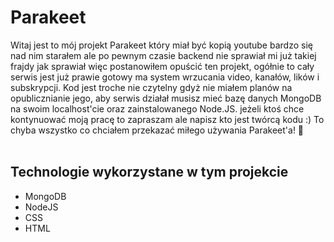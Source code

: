 # Parakeet
Witaj jest to mój projekt Parakeet który miał być kopią  youtube bardzo się nad nim starałem ale po pewnym czasie backend nie sprawiał mi już takiej frajdy jak sprawiał więc postanowiłem opuścić ten projekt, ogółnie to cały serwis jest już prawie gotowy ma system wrzucania video, kanałów, lików i subskrypcji. Kod jest troche nie czytelny gdyż nie miałem planów na opublicznianie jego, aby serwis działał musisz mieć bazę danych MongoDB na swoim localhost'cie oraz zainstalowanego Node.JS. jeżeli ktoś chce kontynuować moją pracę to zapraszam ale napisz kto jest twórcą kodu :) To chyba wszystko co chciałem przekazać miłego używania Parakeet'a! 🦜<br><br>

## Technologie wykorzystane w tym projekcie 
- MongoDB
- NodeJS
- CSS
- HTML

